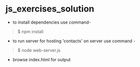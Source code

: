 # js_exercises_solution

* to install dependencies use command-
> $ npm install
* to run server for hosting 'contacts' on server use command -
> $ node web-server.js
* browse index.html for output
